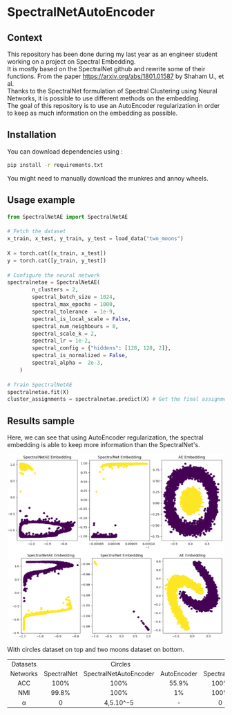 # SpectralNetAutoEncoder

## Context
This repository has been done during my last year as an engineer student working on a project on Spectral Embedding.  
It is mostly based on the SpectralNet github and rewrite some of their functions. From the paper https://arxiv.org/abs/1801.01587 by Shaham U., et al.  
Thanks to the SpectralNet formulation of Spectral Clustering using Neural Networks, it is possible to use different methods on the embedding.   
The goal of this repository is to use an AutoEncoder regularization in order to keep as much information on the embedding as possible.  

## Installation
You can download dependencies using :  
```bash
pip install -r requirements.txt
``` 
You might need to manually download the munkres and annoy wheels.  

## Usage example
```python
from SpectralNetAE import SpectralNetAE

# Fetch the dataset
x_train, x_test, y_train, y_test = load_data("two_moons")

X = torch.cat([x_train, x_test])
y = torch.cat([y_train, y_test])

# Configure the neural network
spectralnetae = SpectralNetAE(
        n_clusters = 2,
        spectral_batch_size = 1024,
        spectral_max_epochs = 1000,
        spectral_tolerance  = 1e-9,
        spectral_is_local_scale = False, 
        spectral_num_neighbours = 8,
        spectral_scale_k = 2,
        spectral_lr = 1e-2,
        spectral_config = {"hiddens": [128, 128, 2]},
        spectral_is_normalized = False,
        spectral_alpha =  2e-3,
    )

# Train SpectralNetAE
spectralnetae.fit(X)
cluster_assignments = spectralnetae.predict(X) # Get the final assignments to clusters
```

## Results sample
Here, we can see that using AutoEncoder regularization, the spectral embedding is able to keep more information than the SpectralNet's.  

<p align="center">
    <img src="https://github.com/Arthedon/SpectralNetAutoEncoder/blob/main/figure/embedding_comparison.png">

With circles dataset on top and two moons dataset on bottom.  

<table>
  <tr><td colspan="1"><center>Datasets</td><td colspan="3"><center>Circles</td><td colspan="3"><center>Two Moons</td><td colspan="3"><center>MNIST</td></tr>
  <tr><td>Networks</td><td>SpectralNet</td><td>SpectralNetAutoEncoder</td><td>AutoEncoder</td><td>SpectralNet</td><td>SpectralNetAutoEncoder</td><td>AutoEncoder</td><td>SpectralNet</td><td>SpectralNetAutoEncoder</td><td>AutoEncoder</td></tr>
  <tr><td><center>ACC</td><td><center>100%</td><td><center>100%</td><td><center>55.9%</td><td><center>100%</td><td><center>100%</td><td><center>87.3%</td><td><center>60.3%</td><td><center>75.1%</td><td><center>80.2%</td></tr>
  <tr><td><center>NMI</td><td><center>99.8%</td><td><center>100%</td><td><center>1%</td><td><center>100%</td><td><center>100%</td><td><center>45%</td><td><center>62.3%</td><td><center>73.5%</td><td><center>73.4%</td></tr>
  <tr><td><center>α</td><td><center>0</td><td><center>4,5.10^−5</td><td><center>-</td><td><center>0</td><td><center>2,10^-3</td><td><center>-</td><td><center>0</td><td><center>2,275.10^4</td><td><center>-</td></tr>
</table>